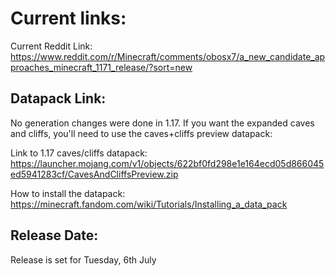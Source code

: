 # Current links:
Current Reddit Link: https://www.reddit.com/r/Minecraft/comments/obosx7/a_new_candidate_approaches_minecraft_1171_release/?sort=new

## Datapack Link: 
No generation changes were done in 1.17. If you want the expanded caves and cliffs, you'll need to use the caves+cliffs preview datapack:

Link to 1.17 caves/cliffs datapack: https://launcher.mojang.com/v1/objects/622bf0fd298e1e164ecd05d866045ed5941283cf/CavesAndCliffsPreview.zip
	
How to install the datapack: https://minecraft.fandom.com/wiki/Tutorials/Installing_a_data_pack

## Release Date:
Release is set for Tuesday, 6th July
